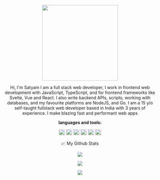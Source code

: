 <div align="center">
<img src="https://media.giphy.com/media/hvRJCLFzcasrR4ia7z/giphy.gif" width="250px">

  
  
Hi, I'm Satyam I am a full stack web developer, I work in frontend web development with JavaScript, TypeScript, and for frontend frameworks like Svelte, Vue and React. I also write backend APIs, scripts, working with databases, and my favourite platforms are NodeJS, and Go. I am a 15 y/o self-taught fullstack web developer based in India with 3 years of experience. I make blazing fast and performant web apps

  

  
**languages and tools:**  
  
  
<code><img height="20" src="https://codingsatyamweb.netlify.app/about_me/Languages_and_Tools/html.png"></code>
<code><img height="20" src="https://codingsatyamweb.netlify.app/about_me/Languages_and_Tools/css.png"></code>
<code><img height="20" src="https://codingsatyamweb.netlify.app/about_me/Languages_and_Tools/javascript.png"></code>
<code><img height="20" src="https://codingsatyamweb.netlify.app/about_me/Languages_and_Tools/vue.png"></code>
<code><img height="20" src="https://codingsatyamweb.netlify.app/about_me/Languages_and_Tools/react.png"></code>
<code><img height="20" src="https://codingsatyamweb.netlify.app/about_me/Languages_and_Tools/nodejs.png"></code>


📈 My Github Stats

<p align="center"> <img src="https://github-readme-stats-sigma-five.vercel.app/api?username=SatyamV7&show_icons=true&theme=gotham"  /> </p>
  
  
<p align="center"> <img src="http://github-readme-streak-stats.herokuapp.com/?user=SatyamV7&theme=vue-dark&hide_border=true" /> </p>

  
<p align="center"> <img src="https://github-readme-stats-sigma-five.vercel.app/api/top-langs/?username=SatyamV7&layout=compact&langs_count=7&theme=gotham" /> </p>
</div>

